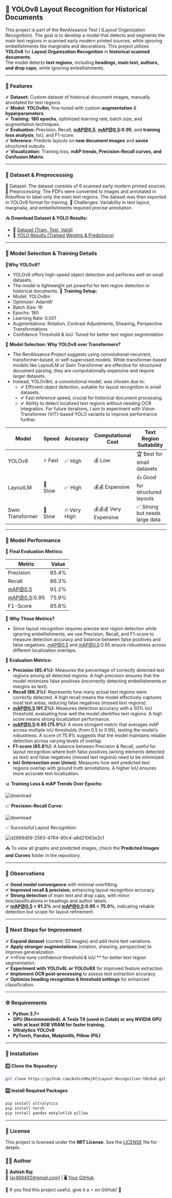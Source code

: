 ## 📝 YOLOv8 Layout Recognition for Historical Documents  

This project is part of the RenAIssance Test I (Layout Organization Recognition). The goal is to develop a model that detects and segments the main text regions in scanned early modern printed sources, while ignoring embellishments like marginalia and decorations.
This project utilizes **YOLOv8** for **Layout Organization Recognition** in **historical scanned documents**.  
The model detects **text regions**, including **headings, main text, authors, and drop caps**, while ignoring embellishments. 

---

### 🚀 Features  

✔ **Dataset:** Custom dataset of historical document images, manually annotated for text regions.  
✔ **Model:** **YOLOv8m**, fine-tuned with custom **augmentation** & **hyperparameters**.  
✔ **Training:** **180 epochs**, optimized learning rate, batch size, and augmentation techniques.  
✔ **Evaluation:** Precision, Recall, **mAP@0.5**, **mAP@0.5:0.95**, and **training loss analysis**, IoU, and F1-score.  
✔ **Inference:** Predicts layouts on **new document images** and **saves** structured outputs.  
✔ **Visualization:** Training loss, **mAP trends, Precision-Recall curves, and Confusion Matrix**.  

---

### 📜 Dataset & Preprocessing

🔹 Dataset: The dataset consists of 6 scanned early modern printed sources.
🔹 Preprocessing: The PDFs were converted to images and annotated in Roboflow to label only the main text regions. The dataset was then exported in YOLOv8 format for training.
🔹 Challenges: Variability in text layout, marginalia, and embellishments required precise annotation.

📥 **Download Dataset & YOLO Results:**  
- 📁 [Dataset (Train, Test, Valid)](https://drive.google.com/drive/folders/1tvZZfsfFHPlLx26hQEDGcEnAJ6h9g0wm?usp=drive_link)  
- 📁 [YOLO Results (Trained Weights & Predictions)](https://drive.google.com/drive/folders/1hjbZ72TodFKLEgVIRXIIpPbUUwb7eqom?usp=drive_link)

---

### 🎯 Model Selection & Training Details

🔹**Why YOLOv8?**
  - YOLOv8 offers high-speed object detection and performs well on small datasets.
  - The model is lightweight yet powerful for text region detection in historical documents.
🔹 **Training Setup:**
  - Model: YOLOv8m
  - Optimizer: AdamW
  - Batch Size: 16
  - Epochs: 180
  - Learning Rate: 0.001
  - Augmentations: Rotation, Contrast Adjustments, Shearing, Perspective Transformations
  - Confidence Threshold & IoU: Tuned for better text region segmentation

🔹 **Model Selection: Why YOLOv8 over Transformers?**
- The RenAIssance Project suggests using convolutional-recurrent, transformer-based, or self-supervised models. While transformer-based models like LayoutLM or Swin Transformer are effective for structured document parsing, they are computationally expensive and require larger datasets.
- Instead, YOLOv8m, a convolutional model, was chosen due to:
    - ✔ Efficient object detection, suitable for layout recognition in small datasets.
    - ✔ Fast inference speed, crucial for historical document processing.
    - ✔ Ability to detect localized text regions without needing OCR integration.
For future iterations, I aim to experiment with Vision Transformer (ViT)-based YOLO variants to improve performance further.

|Model	            |   Speed	 |   Accuracy  	|Computational Cost       |  Text Region Suitability       |
|-------------------|----------|--------------|-------------------------|--------------------------------|
|YOLOv8	            |⚡ Fast	 |✅ High	    |  💰 Low	                |🏆 Best for small datasets      |
|LayoutLM	          |🐢 Slow	 |✅ High	    |💰💰 Expensive	        |👍 Good for structured layouts  |  
|Swin Transformer	  |🐢 Slow	 |🔥 Very High	|💰💰💰 Very Expensive	  |✅ Strong but needs large data  |

---

### 🎯 Model Performance  

📌 **Final Evaluation Metrics:**  

| **Metric**    | **Value**  |
|--------------|-----------|
| Precision    | 85.4%     |
| Recall       | 86.3%     |
| mAP@0.5      | 91.2%     |
| mAP@0.5:0.95 | 75.9%     |
| F1-Score     | 85.8%     |

🔹 **Why These Metrics?**
- Since layout recognition requires precise text region detection while ignoring embellishments, we use Precision, Recall, and F1-score to measure detection accuracy and balance between false positives and false negatives. mAP@0.5 and mAP@0.5:0.95 ensure robustness across different localization overlaps.

📌 **Evaluation Metrics:**
- **Precision (85.4%):** Measures the percentage of correctly detected text regions among all detected regions. A high precision ensures that the model minimizes false positives (incorrectly detecting embellishments or margins as text).
- **Recall (86.3%):** Represents how many actual text regions were correctly detected. A high recall means the model effectively captures most text areas, reducing false negatives (missed text regions).
- **mAP@0.5 (91.2%):** Measures detection accuracy with a 50% IoU threshold, evaluating how well the model identifies text regions. A high score means strong localization performance.
- **mAP@0.5:0.95 (75.9%):** A more stringent metric that averages mAP across multiple IoU thresholds (from 0.5 to 0.95), testing the model’s robustness. A score of 75.9% suggests that the model maintains reliable detection across varying levels of overlap.
- **F1-score (85.8%):** A balance between Precision & Recall, useful for layout recognition where both false positives (wrong elements detected as text) and false negatives (missed text regions) need to be minimized.
- **IoU (Intersection over Union):** Measures how well predicted text regions overlap with ground truth annotations. A higher IoU ensures more accurate text localization.

📊 **Training Loss & mAP Trends Over Epochs:**  

![download](https://github.com/user-attachments/assets/82e2b6ef-e2c8-4684-9735-b0061bd7f2b2)

📈 **Precision-Recall Curve:**  

![download](https://github.com/user-attachments/assets/e3e92478-d896-4f30-a716-0806564cf981)

✅ Successful Layout Recognition:

![d2869d59-2563-4794-80c4-a8d21063e2c1](https://github.com/user-attachments/assets/7aa4ef01-18a2-46fc-96cb-8b542b2b54f2)

📥 To view all graphs and predicted images, check the **Predicted Images and Curves** folder in the repository.

---

### 🚀 Observations  
✔ **Good model convergence** with minimal overfitting.  
✔ **Improved recall & precision**, enhancing layout recognition accuracy.  
✔ **Strong detection** of main text and drop caps, with minor misclassifications in headings and author labels.  
✔ **mAP@0.5 = 91.2%** and **mAP@0.5:0.95 = 75.9%**, indicating reliable detection but scope for layout refinement.  

---

### 🔄 Next Steps for Improvement  
✔ **Expand dataset** (current: 52 images) and add more text variations.  
✔ **Apply stronger augmentations** (rotation, shearing, perspective) to improve generalization.  
✔ **Fine-tune confidence threshold & IoU ** for better text region segmentation.  
✔ **Experiment with YOLOv8L or YOLOv8X** for improved feature extraction.  
✔ **Implement OCR post-processing** to assess text extraction accuracy.  
✔ **Optimize heading recognition & threshold settings** for enhanced classification. 

---

### ⚙️ Requirements  

- **Python 3.7+**
- **GPU (Recommended): A Tesla T4 (used in Colab) or any NVIDIA GPU with at least 8GB VRAM for faster training.**  
- **Ultralytics YOLOv8**  
- **PyTorch, Pandas, Matplotlib, Pillow (PIL)**

---

### 🚀 Installation  

#### 1️⃣ Clone the Repository  
```bash
git clone https://github.com/AshishRaj97/Layout-Recognition-YOLOv8.git
```
#### 2️⃣ Install Required Packages
```bash
pip install ultralytics
pip install torch
pip install pandas matplotlib pillow
```
---

### 📜 License  
This project is licensed under the **MIT License**. See the [LICENSE](LICENSE) file for details.  

### 👨‍💻 Author  
📌 **Ashish Raj**  
📧 [ar469492@gmail.com] | 🖥️ [Your GitHub](https://github.com/your-username)  

🔹 If you find this project useful, give it a ⭐ on GitHub! 🚀  
